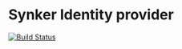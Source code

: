 # Synker Identity provider

[![Build Status](https://travis-ci.org/Fazzani/synkeridp.svg?branch=master)](https://travis-ci.org/Fazzani/synkeridp)
